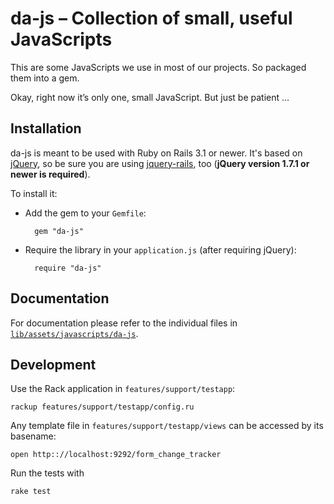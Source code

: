 # da-js – Collection of small, useful JavaScripts
This are some JavaScripts we use in most of our projects. So packaged them into a gem.

Okay, right now it’s only one, small JavaScript. But just be patient … 
 
## Installation
da-js is meant to be used with Ruby on Rails 3.1 or newer. It's based on [jQuery](http://jquery.com), so be sure you are using [jquery-rails](https://github.com/rails/jquery-rails), too (__jQuery version 1.7.1 or newer is required__).

To install it:

* Add the gem to your `Gemfile`:
      
        gem "da-js"
    
* Require the library in your `application.js` (after requiring jQuery):
    
        require "da-js"
    
## Documentation
For documentation please refer to the individual files in [`lib/assets/javascripts/da-js`](https://github.com/die-antwort/da-js/tree/master/lib/da-js).

## Development
Use the Rack application in `features/support/testapp`:

    rackup features/support/testapp/config.ru
    
Any template file in `features/support/testapp/views` can be accessed by its basename:
    
    open http:://localhost:9292/form_change_tracker
    
Run the tests with

    rake test